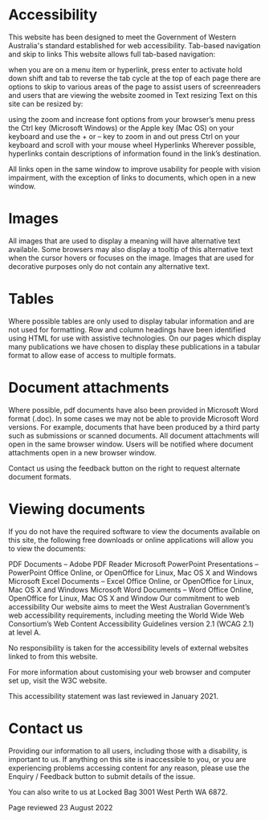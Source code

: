 # Accessibility
This website has been designed to meet the Government of Western Australia's standard established for web accessibility.
Tab-based navigation and skip to links
This website allows full tab-based navigation:

when you are on a menu item or hyperlink, press enter to activate
hold down shift and tab to reverse the tab cycle
at the top of each page there are options to skip to various areas of the page to assist users of screenreaders and users that are viewing the website zoomed in
Text resizing
Text on this site can be resized by:

using the zoom and increase font options from your browser’s menu
press the Ctrl key (Microsoft Windows) or the Apple key (Mac OS) on your keyboard and use the + or – key to zoom in and out
press Ctrl on your keyboard and scroll with your mouse wheel
Hyperlinks
Wherever possible, hyperlinks contain descriptions of information found in the link’s destination.

All links open in the same window to improve usability for people with vision impairment, with the exception of links to documents, which open in a new window.

# Images
All images that are used to display a meaning will have alternative text available. Some browsers may also display a tooltip of this alternative text when the cursor hovers or focuses on the image. Images that are used for decorative purposes only do not contain any alternative text.

# Tables
Where possible tables are only used to display tabular information and are not used for formatting. Row and column headings have been identified using HTML for use with assistive technologies. On our pages which display many publications we have chosen to display these publications in a tabular format to allow ease of access to multiple formats.

# Document attachments
Where possible, pdf documents have also been provided in Microsoft Word format (.doc). In some cases we may not be able to provide Microsoft Word versions. For example, documents that have been produced by a third party such as submissions or scanned documents. All document attachments will open in the same browser window. Users will be notified where document attachments open in a new browser window.

Contact us using the feedback button on the right to request alternate document formats.

# Viewing documents
If you do not have the required software to view the documents available on this site, the following free downloads or online applications will allow you to view the documents:

PDF Documents – Adobe PDF Reader
Microsoft PowerPoint Presentations – PowerPoint Office Online, or OpenOffice for Linux, Mac OS X and Windows
Microsoft Excel Documents – Excel Office Online, or OpenOffice for Linux, Mac OS X and Windows
Microsoft Word Documents – Word Office Online, OpenOffice for Linux, Mac OS X and Window
Our commitment to web accessibility
Our website aims to meet the West Australian Government’s web accessibility requirements, including meeting the World Wide Web Consortium’s Web Content Accessibility Guidelines version 2.1 (WCAG 2.1) at level A.

No responsibility is taken for the accessibility levels of external websites linked to from this website.

For more information about customising your web browser and computer set up, visit the W3C website.

This accessibility statement was last reviewed in January 2021.

# Contact us
Providing our information to all users, including those with a disability, is important to us. If anything on this site is inaccessible to you, or you are experiencing problems accessing content for any reason, please use the Enquiry / Feedback button to submit details of the issue.

You can also write to us at Locked Bag 3001 West Perth WA 6872.

Page reviewed 23 August 2022
